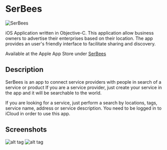 # SerBees 
![SerBees](http://is3.mzstatic.com/image/thumb/Purple1/v4/50/df/0f/50df0feb-d968-e578-b47f-66bd2a25e160/source/175x175bb.jpg)

iOS Application written in Objective-C.  This application allow business owners to advertise their enterprises based on their location.  The app
provides an user's friendly interface to facilitate sharing and discovery.

Available at the Apple App Store under [SerBees](https://itunes.apple.com/us/app/serbees/id989056397?mt=8)

## Description
SerBees is an app to connect service providers with people in search of a service or product If you are a service provider, just create your service in the app and it will be searchable to the world.

If you are looking for a service, just perform a search by locations, tags, service name, address or service description. You need to be logged in to iCloud in order to use this app.

## Screenshots
![alt tag](http://a5.mzstatic.com/us/r30/Purple7/v4/12/d6/b2/12d6b283-e7f8-4a5b-e425-f77b27ef3f52/screen696x696.jpeg) ![alt tag](http://a5.mzstatic.com/us/r30/Purple1/v4/b9/f9/b3/b9f9b360-69c4-ca8e-4c0b-f8ab35193c08/screen696x696.jpeg)
